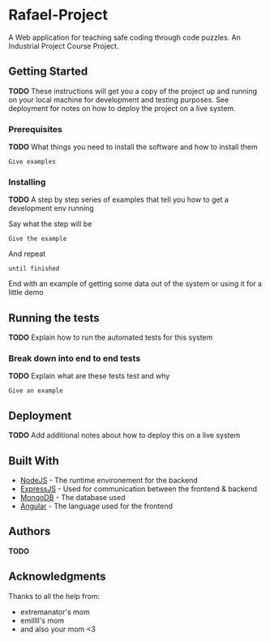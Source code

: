 # Rafael-Project

A Web application for teaching safe coding through code puzzles.
An Industrial Project Course Project. 

## Getting Started

**TODO**
These instructions will get you a copy of the project up and running on your local machine for development and testing purposes. See deployment for notes on how to deploy the project on a live system.

### Prerequisites

**TODO**
What things you need to install the software and how to install them

```
Give examples
```

### Installing

**TODO**
A step by step series of examples that tell you how to get a development env running

Say what the step will be

```
Give the example
```

And repeat

```
until finished
```

End with an example of getting some data out of the system or using it for a little demo

## Running the tests

**TODO**
Explain how to run the automated tests for this system

### Break down into end to end tests

**TODO**
Explain what are these tests test and why

```
Give an example
```

## Deployment

**TODO**
Add additional notes about how to deploy this on a live system

## Built With

* [NodeJS](https://nodejs.org/en/docs/) - The runtime environement for the backend
* [ExpressJS](https://expressjs.com/) - Used for communication between the frontend & backend
* [MongoDB](https://www.mongodb.com/) - The database used
* [Angular](https://angular.io/docs/) - The language used for the frontend

## Authors

**TODO**

## Acknowledgments

Thanks to all the help from:
* extremanator's mom
* emillll's mom
* and also your mom <3

